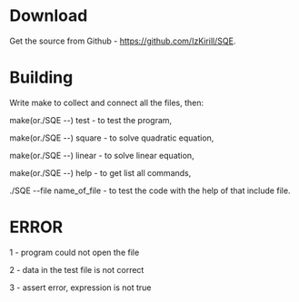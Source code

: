 # Download
Get the source from Github - https://github.com/IzKirill/SQE.
# Building
Write make to collect and connect all the files, then:

make(or./SQE --) test - to test the program,

make(or./SQE --) square - to solve quadratic equation,

make(or./SQE --) linear - to solve linear equation,

make(or./SQE --) help - to get list all commands,

./SQE --file name_of_file - to test the code with the help of that include file.
# ERROR
1 - program could not open the file

2 - data in the test file is not correct

3 - assert error, expression is not true
